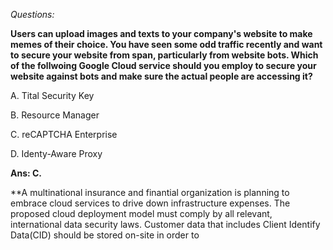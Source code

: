 *Questions:*


**Users can upload images and texts to your company's website to make memes of their choice. You have seen some odd traffic recently and want to secure your website from span, particularly from website bots. Which of the follwoing Google Cloud service should you employ to secure your website against bots and make sure the actual people are accessing it?**

A. Tital Security Key

B. Resource Manager

C. reCAPTCHA Enterprise

D. Identy-Aware Proxy

**Ans: C.** 


**A multinational insurance and finantial organization is planning to embrace cloud services to drive down infrastructure expenses. The proposed cloud deployment model must comply by all relevant, international data security laws. Customer data that includes Client Identify Data(CID) should be stored on-site in order to  
